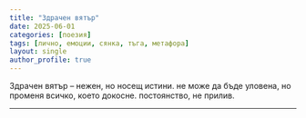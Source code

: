 ```yaml
---
title: "Здрачен вятър"
date: 2025-06-01
categories: [поезия]
tags: [лично, емоции, сянка, тъга, метафора]
layout: single
author_profile: true
---
```

Здрачен вятър – нежен, но носещ истини.
не може да бъде уловена,
но променя всичко, което докосне.
постоянство, не прилив.

<hr/>

